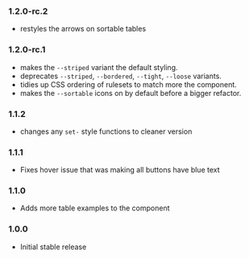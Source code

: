 ### 1.2.0-rc.2

* restyles the arrows on sortable tables

### 1.2.0-rc.1

* makes the `--striped` variant the default styling.
* deprecates `--striped`, `--bordered`, `--tight`, `--loose` variants.
* tidies up CSS ordering of rulesets to match more the component.
* makes the `--sortable` icons on by default before a bigger refactor.

### 1.1.2

* changes any `set-` style functions to cleaner version

### 1.1.1

* Fixes hover issue that was making all buttons have blue text

### 1.1.0

* Adds more table examples to the component

### 1.0.0

* Initial stable release
